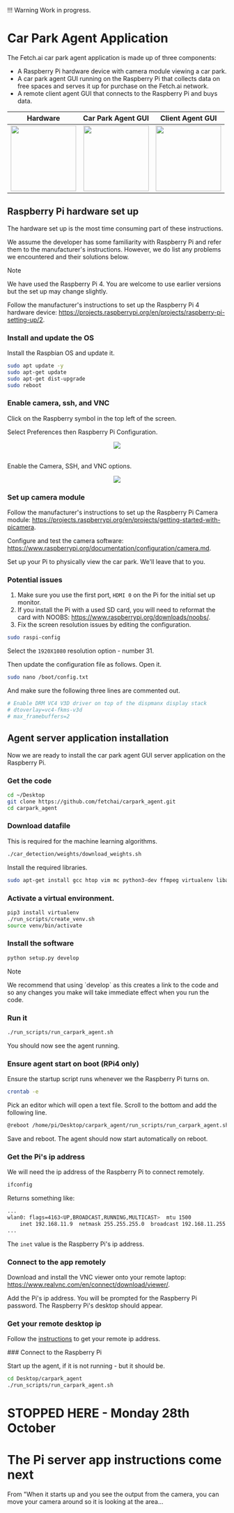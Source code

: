 !!!	Warning
Work in progress.



# Car Park Agent Application

The Fetch.ai car park agent application is made up of three components:

* A Raspberry Pi hardware device with camera module viewing a car park.
* A car park agent GUI running on the Raspberry Pi that collects data on free spaces and serves it up for purchase on the Fetch.ai network.
* A remote client agent GUI that connects to the Raspberry Pi and buys data.


| Hardware                                            |               Car Park Agent GUI               |                 Client Agent GUI                 |		
| --------------------------------------------------- | :--------------------------------------------: | :----------------------------------------------: |		
| <img src="../assets/device_small.jpg" height="150"> | <img src="../assets/pi_live.jpg" height="150"> | <img src="../assets/client_04.jpg" height="150"> |



## Raspberry Pi hardware set up

The hardware set up is the most time consuming part of these instructions.

We assume the developer has some familiarity with Raspberry Pi and refer them to the manufacturer's instructions. However, we do list any problems we encountered and their solutions below.

<div class="admonition note">
  <p class="admonition-title">Note</p>
  <p>We have used the Raspberry Pi 4. You are welcome to use earlier versions but the set up may change slightly.</p>
</div>

Follow the manufacturer's instructions to set up the Raspberry Pi 4 hardware device: <a href="https://projects.raspberrypi.org/en/projects/raspberry-pi-setting-up/2" target=_blank>https://projects.raspberrypi.org/en/projects/raspberry-pi-setting-up/2</a>.

### Install and update the OS

Install the Raspbian OS and update it.

```bash
sudo apt update -y
sudo apt-get update
sudo apt-get dist-upgrade
sudo reboot
```

### Enable camera, ssh, and VNC

Click on the Raspberry symbol in the top left of the screen.

Select Preferences then Raspberry Pi Configuration.

<center>
<img src="../assets/config_nav.png" />
</center>
<br/>

Enable the Camera, SSH, and VNC options.
<center>
<img src="../assets/config_dlg.png" />
</center>


### Set up camera module

Follow the manufacturer's instructions to set up the Raspberry Pi Camera module: <a href="https://projects.raspberrypi.org/en/projects/getting-started-with-picamera" target=_blank>https://projects.raspberrypi.org/en/projects/getting-started-with-picamera</a>.

Configure and test the camera software: <a href="https://www.raspberrypi.org/documentation/configuration/camera.md" target=_blank>https://www.raspberrypi.org/documentation/configuration/camera.md</a>.

Set up your Pi to physically view the car park. We'll leave that to you.

### Potential issues

1. Make sure you use the first port, `HDMI 0` on the Pi for the initial set up monitor.
2. If you install the Pi with a used SD card, you will need to reformat the card with NOOBS: <a href="https://www.raspberrypi.org/downloads/noobs/" target=_blank>https://www.raspberrypi.org/downloads/noobs/</a>.
3. Fix the screen resolution issues by editing the configuration.

```bash
sudo raspi-config
```
Select the `1920X1080` resolution option - number 31. 

Then update the configuration file as follows. Open it.

```bash
sudo nano /boot/config.txt
```
And make sure the following three lines are commented out.

```bash
# Enable DRM VC4 V3D driver on top of the dispmanx display stack
# dtoverlay=vc4-fkms-v3d
# max_framebuffers=2
```

## Agent server application installation

Now we are ready to install the car park agent GUI server application on the Raspberry Pi.

### Get the code

```bash
cd ~/Desktop
git clone https://github.com/fetchai/carpark_agent.git
cd carpark_agent
```

### Download datafile

This is required for the machine learning algorithms.

```bash
./car_detection/weights/download_weights.sh
```
Install the required libraries.

```bash
sudo apt-get install gcc htop vim mc python3-dev ffmpeg virtualenv libatlas-base-dev libsm6 libxext6 clang libblas3 liblapack3 liblapack-dev libblas-dev cython gfortran build-essential libgdal-dev libopenblas-dev liblapack3 liblapacke liblapacke-dev liblcms2-utils liblcms2-2 libwebpdemux2 python3-scipy python3-numpy python3-matplotlib libjasper-dev libqtgui4 libqt4-test protobuf-compiler python3-opencv gpsd gpsd-clients
```

### Activate a virtual environment.

```bash
pip3 install virtualenv
./run_scripts/create_venv.sh
source venv/bin/activate
```

### Install the software

```bash
python setup.py develop
```

<div class="admonition note">
  <p class="admonition-title">Note</p>
  <p>We recommend that using `develop` as this creates a link to the code and so any changes you make will take immediate effect when you run the code.</p>
</div> 


### Run it

```bash
./run_scripts/run_carpark_agent.sh
```

You should now see the agent running.

### Ensure agent start on boot (RPi4 only)

Ensure the startup script runs whenever we the Raspberry Pi turns on. 

```bash
crontab -e
```
Pick an editor which will open a text file. Scroll to the bottom and add the following line.

```bash
@reboot /home/pi/Desktop/carpark_agent/run_scripts/run_carpark_agent.sh
```

Save and reboot. The agent should now start automatically on reboot.


### Get the Pi's ip address

We will need the ip address of the Raspberry Pi to connect remotely.

```bash
ifconfig
```

Returns something like:
```bash
...
wlan0: flags=4163<UP,BROADCAST,RUNNING,MULTICAST>  mtu 1500
	inet 192.168.11.9  netmask 255.255.255.0  broadcast 192.168.11.255
...
```
The `inet` value is the Raspberry Pi's ip address.  


<!--
### Get the code

``` bash
cd ~/Desktop
git clone https://github.com/fetchai/carpark_agent.git
cd carpark_agent
```
-->

### Connect to the app remotely

Download and install the VNC viewer onto your remote laptop: <a href="https://www.realvnc.com/en/connect/download/viewer/" target=_blank>https://www.realvnc.com/en/connect/download/viewer/</a>.

Add the Pi's ip address. You will be prompted for the Raspberry Pi password. The Raspberry Pi's desktop should appear.

### Get your remote desktop ip

Follow the <a href="https://www.tp-link.com/uk/support/faq/838/?utm_medium=select-local" target=_blank>instructions</a> to get your remote ip address.

### Connect to the Raspberry Pi

Start up the agent, if it is not running - but it should be.

```bash
cd Desktop/carpark_agent
./run_scripts/run_carpark_agent.sh
```

# STOPPED HERE - Monday 28th October

# The Pi server app instructions come next

From "When it starts up and you see the output from the camera, you can move your camera around so it is looking at the area...
